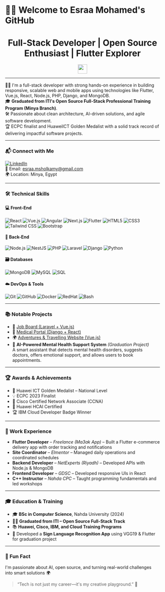 # 🙋‍♀️ Welcome to Esraa Mohamed's GitHub

<h1 align="center">Full-Stack Developer | Open Source Enthusiast | Flutter Explorer</h1>
<p align="center">
  <img src="https://media.giphy.com/media/hvRJCLFzcasrR4ia7z/giphy.gif" width="30"/>
</p>

---

👩‍💻 I'm a full-stack developer with strong hands-on experience in building responsive, scalable web and mobile apps using technologies like Flutter, Vue.js, React, Node.js, PHP, Django, and MongoDB.  
🎓 **Graduated from ITI's Open Source Full-Stack Professional Training Program (Minya Branch)**.  
🛠️ Passionate about clean architecture, AI-driven solutions, and agile software development.  
🏆 ECPC finalist and HuaweiICT Golden Medalist with a solid track record of delivering impactful software projects.

---

### 📬 Connect with Me

[![LinkedIn](https://img.shields.io/badge/LinkedIn-blue?logo=linkedin&style=for-the-badge)](https://eg.linkedin.com/in/esraa-sholkamy)  
📧 Email: esraa.msholkamy@gmail.com  
🌍 Location: Minya, Egypt

---

### 🛠 Technical Skills

#### 💻 Front-End
![React](https://img.shields.io/badge/React-20232A?style=for-the-badge&logo=react&logoColor=61DAFB)
![Vue.js](https://img.shields.io/badge/Vue.js-35495E?style=for-the-badge&logo=vue.js&logoColor=4FC08D)
![Angular](https://img.shields.io/badge/Angular-DD0031?style=for-the-badge&logo=angular&logoColor=white)
![Next.js](https://img.shields.io/badge/Next.js-000000?style=for-the-badge&logo=next.js&logoColor=white)
![Flutter](https://img.shields.io/badge/Flutter-02569B?style=for-the-badge&logo=flutter&logoColor=white)
![HTML5](https://img.shields.io/badge/HTML5-E34F26?style=for-the-badge&logo=html5&logoColor=white)
![CSS3](https://img.shields.io/badge/CSS3-1572B6?style=for-the-badge&logo=css3&logoColor=white)
![Tailwind CSS](https://img.shields.io/badge/TailwindCSS-38B2AC?style=for-the-badge&logo=tailwind-css&logoColor=white)
![Bootstrap](https://img.shields.io/badge/Bootstrap-563D7C?style=for-the-badge&logo=bootstrap&logoColor=white)

#### 🔧 Back-End
![Node.js](https://img.shields.io/badge/Node.js-339933?style=for-the-badge&logo=nodedotjs&logoColor=white)
![NestJS](https://img.shields.io/badge/NestJS-E0234E?style=for-the-badge&logo=nestjs&logoColor=white)
![PHP](https://img.shields.io/badge/PHP-777BB4?style=for-the-badge&logo=php&logoColor=white)
![Laravel](https://img.shields.io/badge/Laravel-FF2D20?style=for-the-badge&logo=laravel&logoColor=white)
![Django](https://img.shields.io/badge/Django-092E20?style=for-the-badge&logo=django&logoColor=white)
![Python](https://img.shields.io/badge/Python-3776AB?style=for-the-badge&logo=python&logoColor=white)

#### 🗃 Databases
![MongoDB](https://img.shields.io/badge/MongoDB-4EA94B?style=for-the-badge&logo=mongodb&logoColor=white)
![MySQL](https://img.shields.io/badge/MySQL-005C84?style=for-the-badge&logo=mysql&logoColor=white)
![SQL](https://img.shields.io/badge/SQL-4479A1?style=for-the-badge&logo=postgresql&logoColor=white)

#### ☁️ DevOps & Tools
![Git](https://img.shields.io/badge/Git-F05032?style=for-the-badge&logo=git&logoColor=white)
![GitHub](https://img.shields.io/badge/GitHub-181717?style=for-the-badge&logo=github&logoColor=white)
![Docker](https://img.shields.io/badge/Docker-2496ED?style=for-the-badge&logo=docker&logoColor=white)
![RedHat](https://img.shields.io/badge/Red_Hat-EE0000?style=for-the-badge&logo=redhat&logoColor=white)
![Bash](https://img.shields.io/badge/Bash-4EAA25?style=for-the-badge&logo=gnu-bash&logoColor=white)

---

### 📚 Notable Projects

- 💼 [Job Board (Laravel + Vue.js)](https://github.com/omarokstar/job-board-laravel-api)  
- 🏥 [Medical Portal (Django + React)](https://github.com/Esraa-mohamed1/react-medical-site)  
- 🌍 [Adventures & Travelling Website (Vue.js)](https://github.com/Salma457/Vue-Project)  
- 🤖 **AI-Powered Mental Health Support System** *(Graduation Project)*  
  A smart assistant that detects mental health disorders, suggests doctors, offers emotional support, and allows users to book appointments.

---

### 🏆 Awards & Achievements

- 🥇 Huawei ICT Golden Medalist – National Level  
- 💡 ECPC 2023 Finalist  
- 🏅 Cisco Certified Network Associate (CCNA)  
- 📜 Huawei HCAI Certified  
- 🏆 IBM Cloud Developer Badge Winner  

---

### 💼 Work Experience

- **Flutter Developer** – *Freelance (Ma3ak App)* – Built a Flutter e-commerce delivery app with order tracking and notifications  
- **Site Coordinator** – *Elmentor* – Managed daily operations and coordinated schedules  
- **Backend Developer** – *NetExperts (Riyadh)* – Developed APIs with Node.js & MongoDB  
- **Frontend Developer** – *GDSC* – Developed responsive UIs in React  
- **C++ Instructor** – *Nahda CPC* – Taught programming fundamentals and led workshops  

---

### 🎓 Education & Training

- 🎓 **BSc in Computer Science**, Nahda University (2024)  
- 👩‍💻 **Graduated from ITI – Open Source Full-Stack Track**  
- 📚 **Huawei, Cisco, IBM, and Cloud Training Programs**  
- 🤖 Developed a **Sign Language Recognition App** using VGG19 & Flutter for graduation project  

---

### 🌟 Fun Fact

I'm passionate about AI, open source, and turning real-world challenges into smart solutions 🌍  
> “Tech is not just my career—it's my creative playground.” 🚀
